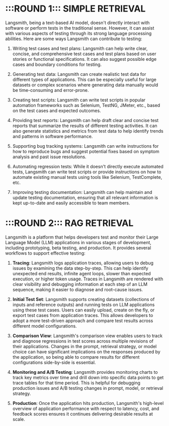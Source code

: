 # :::ROUND 1::: SIMPLE RETRIEVAL

Langsmith, being a text-based AI model, doesn't directly interact with software or perform tests in the traditional sense. However, it can assist with various aspects of testing through its strong language processing abilities. Here are some ways Langsmith can contribute to testing:

1. Writing test cases and test plans: Langsmith can help write clear, concise, and comprehensive test cases and test plans based on user stories or functional specifications. It can also suggest possible edge cases and boundary conditions for testing.

2. Generating test data: Langsmith can create realistic test data for different types of applications. This can be especially useful for large datasets or complex scenarios where generating data manually would be time-consuming and error-prone.

3. Creating test scripts: Langsmith can write test scripts in popular automation frameworks such as Selenium, TestNG, JMeter, etc., based on the test cases and expected outcomes.

4. Providing test reports: Langsmith can help draft clear and concise test reports that summarize the results of different testing activities. It can also generate statistics and metrics from test data to help identify trends and patterns in software performance.

5. Supporting bug tracking systems: Langsmith can write instructions for how to reproduce bugs and suggest potential fixes based on symptom analysis and past issue resolutions.

6. Automating regression tests: While it doesn't directly execute automated tests, Langsmith can write test scripts or provide instructions on how to automate existing manual tests using tools like Selenium, TestComplete, etc.

7. Improving testing documentation: Langsmith can help maintain and update testing documentation, ensuring that all relevant information is kept up-to-date and easily accessible to team members.

# :::ROUND 2::: RAG RETRIEVAL

Langsmith is a platform that helps developers test and monitor their Large Language Model (LLM) applications in various stages of development, including prototyping, beta testing, and production. It provides several workflows to support effective testing:

1. **Tracing**: Langsmith logs application traces, allowing users to debug issues by examining the data step-by-step. This can help identify unexpected end results, infinite agent loops, slower than expected execution, or higher token usage. Traces in Langsmith are rendered with clear visibility and debugging information at each step of an LLM sequence, making it easier to diagnose and root-cause issues.

2. **Initial Test Set**: Langsmith supports creating datasets (collections of inputs and reference outputs) and running tests on LLM applications using these test cases. Users can easily upload, create on the fly, or export test cases from application traces. This allows developers to adopt a more test-driven approach and compare test results across different model configurations.

3. **Comparison View**: Langsmith's comparison view enables users to track and diagnose regressions in test scores across multiple revisions of their applications. Changes in the prompt, retrieval strategy, or model choice can have significant implications on the responses produced by the application, so being able to compare results for different configurations side-by-side is essential.

4. **Monitoring and A/B Testing**: Langsmith provides monitoring charts to track key metrics over time and drill down into specific data points to get trace tables for that time period. This is helpful for debugging production issues and A/B testing changes in prompt, model, or retrieval strategy.

5. **Production**: Once the application hits production, Langsmith's high-level overview of application performance with respect to latency, cost, and feedback scores ensures it continues delivering desirable results at scale.
